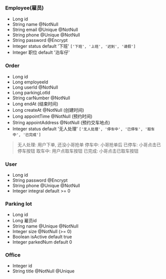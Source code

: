 ### Employee(雇员)
* Long id
* String name @NotNull
* String email @Unique @NotNull
* String phone @Unique @NotNull
* String password @Encrypt
* Integer status default '下班' `['下班', '上班', '迟到', '请假']`
* Integer 职位 default '泊车仔'   

### Order
* Long id
* Long employeeId
* Long userId @NotNull
* Long parkingLotId 
* String carNumber @NotNull
* Long endAt (结束时间)
* Long createAt @NotNull (创建时间)
* Long appointTime @NotNull (预约时间)
* String appointAddress @NotNull (预约交车地点)
* Integer status default '无人处理' `['无人处理', '停车中', '已停车', '取车中', '已完成']`
> 无人处理: 用户下单, 还没小哥抢单
> 停车中:   小哥抢单后
> 已停车:   小哥点击已停车按钮
> 取车中:   用户点取车按钮
> 已完成:   小哥点击已取车按钮

### User
* Long id
* String password @Encrypt
* String phone @Unique @NotNull
* Integer integral default >= 0

### Parking lot
* Long id
* Long 雇员id
* String name @Unique @NotNull
* Integer size @NotNull (>= 0)
* Boolean isActive default true
* Integer parkedNum default 0 

###  Office
* Integer id
* String title @NotNull @Unique
